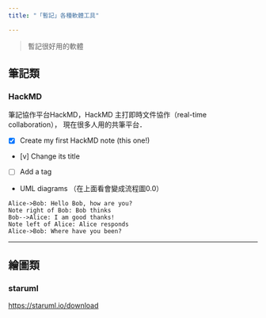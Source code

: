 ```yaml
---
title: "「暫記」各種軟體工具"

---
```


> 暫記很好用的軟體

## 筆記類


### HackMD
筆記協作平台HackMD，HackMD 主打即時文件協作（real-time collaboration），
現在很多人用的共筆平台．
- [x] Create my first HackMD note (this one!)
- [v] Change its title
- [ ] Add a tag

- UML diagrams  （在上面看會變成流程圖0.0）
```sequence
Alice->Bob: Hello Bob, how are you?
Note right of Bob: Bob thinks
Bob-->Alice: I am good thanks!
Note left of Alice: Alice responds
Alice->Bob: Where have you been?
```

-------


## 繪圖類

### staruml
https://staruml.io/download
 